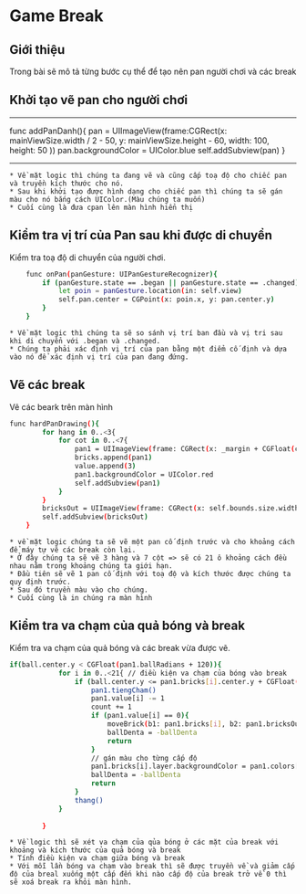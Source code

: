 # Game Break
## Giới thiệu
Trong bài sẽ mô tả từng bước cụ thể để tạo nên pan người chơi và các break
## Khởi tạo vẽ pan cho người chơi
***    
func addPanDanh(){
        pan = UIImageView(frame:CGRect(x: mainViewSize.width / 2 - 50, y: mainViewSize.height - 60, width: 100, height: 50 ))
        pan.backgroundColor = UIColor.blue
        self.addSubview(pan)
    }
***
    * Về mặt logic thì chúng ta đang vẽ và cũng cấp toạ độ cho chiếc pan và truyền kích thước cho nó.
    * Sau khi khởi tạo được hình dạng cho chiếc pan thì chúng ta sẽ gán màu cho nó bắng cách UIColor.(Màu chúng ta muốn) 
    * Cuối cùng là đưa cpan lên màn hình hiển thị
## Kiểm tra vị trí của Pan sau khi được di chuyển
Kiểm tra toạ độ di chuyển của người chơi.
```sh
    func onPan(panGesture: UIPanGestureRecognizer){
        if (panGesture.state == .began || panGesture.state == .changed){
            let poin = panGesture.location(in: self.view)
            self.pan.center = CGPoint(x: poin.x, y: pan.center.y)
        }
    }
```
    * Về mặt logic thì chúng ta sẽ so sánh vị trí ban đầu và vị tri sau khi di chuyển với .began và .changed.
    * Chúng ta phải xác định vị trí của pan bằng một điểm cố định và dựa vào nó để xác định vị trí của pan đang đứng.
## Vẽ các break
Vẽ các beark trên màn hình
```sh
func hardPanDrawing(){
        for hang in 0..<3{
            for cot in 0..<7{
                pan1 = UIImageView(frame: CGRect(x: _margin + CGFloat(cot) * chieuRong(), y: 30 + bien1 * CGFloat(hang + 1) + CGFloat(20) * CGFloat(hang), width: 50, height: 20))
                bricks.append(pan1)
                value.append(3)
                pan1.backgroundColor = UIColor.red
                self.addSubview(pan1)
            }
        }
        bricksOut = UIImageView(frame: CGRect(x: self.bounds.size.width + 300, y: 100, width: 20, height: 20))
        self.addSubview(bricksOut)
    }
```
    * về mặt logic chúng ta sẽ vẽ một pan cố định trước và cho khoảng cách để máy tự vẽ các break còn lại.
    * Ở đây chúng ta sẽ vẽ 3 hàng và 7 cột => sẽ có 21 ô khoảng cách đều nhau nằm trong khoảng chúng ta giới hạn.
    * Đầu tiên sẽ vẽ 1 pan cố định với toạ độ và kích thước được chúng ta quy định trước.
    * Sau đó truyền màu vào cho chúng.
    * Cuối cùng là in chúng ra màn hình
## Kiểm tra va chạm của quả bóng và break 
Kiểm tra va chạm của quả bóng và các break vừa được vẽ.
```sh
if(ball.center.y < CGFloat(pan1.ballRadians + 120)){
            for i in 0..<21{ // điều kiện va chạm của bóng vào break
                if (ball.center.y <= pan1.bricks[i].center.y + CGFloat(25 + 10) && ball.center.x >= (pan1.bricks[i].center.x - (view.bounds.size.width - 80) / 14 - CGFloat(pan1.ballRadians)) && ball.center.x <= (pan1.bricks[i].center.x + (view.bounds.size.width - 80) / 14 + CGFloat(pan1.ballRadians))){
                    pan1.tiengCham()
                    pan1.value[i] -= 1
                    count += 1
                    if (pan1.value[i] == 0){                            // điều kiện đổi màu break và xoá break
                        moveBrick(b1: pan1.bricks[i], b2: pan1.bricksOut)
                        ballDenta = -ballDenta
                        return
                    }
                    // gán màu cho từng cấp độ
                    pan1.bricks[i].layer.backgroundColor = pan1.colors[pan1.value[i]].cgColor
                    ballDenta = -ballDenta
                    return
                }
                thang()
            }
            
        }
``` 
    * Về logic thì sẽ xét va chạm của qủa bóng ở các mặt của break với khoảng và kích thước của quả bóng và break
    * Tính điều kiện va chạm giữa bóng và break
    * Với mỗi lần bóng va chạm vào break thì sẽ được truyền về và giảm cấp độ của breal xuống một cấp đến khi nào cấp độ của break trở về 0 thì sẽ xoá break ra khỏi màn hình.
